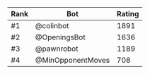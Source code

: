 Rank|Bot|Rating
---|---|---
#1|@colinbot|1891
#2|@OpeningsBot|1636
#3|@pawnrobot|1189
#4|@MinOpponentMoves|708
